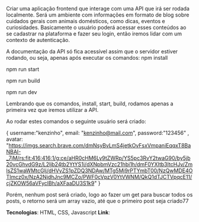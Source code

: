 Criar uma aplicação frontend que interage com uma API que irá ser rodada localmente. Será um ambiente com informações em formato de blog sobre cuidados gerais com animais domésticos, como dicas, eventos e 
curiosidades. Basicamente o usuário poderá acessar esses conteúdos ao se cadastrar na plataforma e fazer seu login, então iremos lidar com um contexto de autenticação.

A documentação da API só fica acessível assim que o servidor estiver rodando, ou seja, apenas após executar os comandos:
npm install

npm run start

npm run build

npm run dev

Lembrando que os comandos, install, start, build, rodamos apenas a primeira vez que iremos utilizar a API.

Ao rodar estes comandos o seguinte usuário será criado:

{
    username:"kenzinho",
    email: "kenzinho@mail.com",
    password:"123456" ,
    avatar: "https://imgs.search.brave.com/dmNsyBvLmS4jetkOvFsxVmpaniEqqxT8BaNBAI-_7jM/rs:fit:416:416:1/g:ce/aHR0cHM6Ly9tZWRp/YS5pc3RvY2twaG90/by5jb20vcGhvdG9z/L2ljb24tb2YtYS1i/dXNpbmVzc21hbi1h/dmF0YXItb3ItcHJv/ZmlsZS1waWMtcGlj/dHVyZS1pZDQ3NDAw/MTg5Mj9rPTYmbT00/NzQwMDE4OTImcz0x/NzA2NjdhJnc9MCZo/PWF0cVpzV0YtVWNM/QkQ1dTJCTVpqcE11/cjZKOW56aVFyclBh/aXFaaDU3S1k9"
}

Porém, nenhum post será criado, logo ao fazer um get para buscar todos os posts, o retorno será um array vazio, até que o primeiro post seja criado77

**Tecnologias**: HTML, CSS, Javascript
**Link**:
